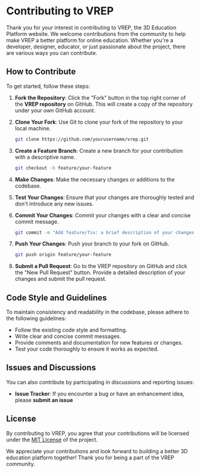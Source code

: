 # Contributing to VREP

Thank you for your interest in contributing to VREP, the 3D Education Platform website. We welcome contributions from the community to help make VREP a better platform for online education. Whether you're a developer, designer, educator, or just passionate about the project, there are various ways you can contribute.

## How to Contribute

To get started, follow these steps:

1. **Fork the Repository**: Click the "Fork" button in the top right corner of the **VREP repository** on GitHub. This will create a copy of the repository under your own GitHub account.

2. **Clone Your Fork**: Use Git to clone your fork of the repository to your local machine.

   ```bash
   git clone https://github.com/yourusername/vrep.git
   ```

3. **Create a Feature Branch**: Create a new branch for your contribution with a descriptive name.

   ```bash
   git checkout -b feature/your-feature
   ```

4. **Make Changes**: Make the necessary changes or additions to the codebase.

5. **Test Your Changes**: Ensure that your changes are thoroughly tested and don't introduce any new issues.

6. **Commit Your Changes**: Commit your changes with a clear and concise commit message.

   ```bash
   git commit -m "Add feature/fix: a brief description of your changes"
   ```

7. **Push Your Changes**: Push your branch to your fork on GitHub.

   ```bash
   git push origin feature/your-feature
   ```

8. **Submit a Pull Request**: Go to the VREP repository on GitHub and click the "New Pull Request" button. Provide a detailed description of your changes and submit the pull request.

## Code Style and Guidelines

To maintain consistency and readability in the codebase, please adhere to the following guidelines:

- Follow the existing code style and formatting.
- Write clear and concise commit messages.
- Provide comments and documentation for new features or changes.
- Test your code thoroughly to ensure it works as expected.

## Issues and Discussions

You can also contribute by participating in discussions and reporting issues:

- **Issue Tracker**: If you encounter a bug or have an enhancement idea, please **submit an issue**


## License

By contributing to VREP, you agree that your contributions will be licensed under the [MIT License](LICENSE) of the project.

We appreciate your contributions and look forward to building a better 3D education platform together! Thank you for being a part of the VREP community.